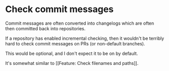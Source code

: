 # Check commit messages

Commit messages are often converted into changelogs which are often then committed back into repositories.

If a repository has enabled incremental checking, then it wouldn't be terribly hard to check commit messages on PRs (or non-default branches).

This would be optional, and I don't expect it to be on by default.

It's somewhat similar to [[Feature: Check filenames and paths]].